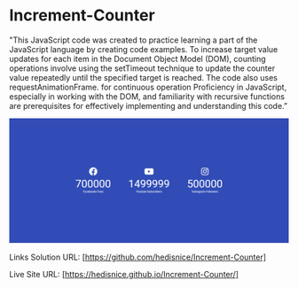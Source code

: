 # Increment-Counter
"This JavaScript code was created to practice learning a part of the JavaScript language by creating code examples. To increase target value updates for each item in the Document Object Model (DOM), counting operations involve using the setTimeout technique to update the counter value repeatedly until the specified target is reached. The code also uses requestAnimationFrame. for continuous operation Proficiency in JavaScript, especially in working with the DOM, and familiarity with recursive functions are prerequisites for effectively implementing and understanding this code.”

![Design preview for The Increment-Counter](./design/desktop-preview.jpg)

Links Solution URL: [https://github.com/hedisnice/Increment-Counter]

Live Site URL: [https://hedisnice.github.io/Increment-Counter/]
